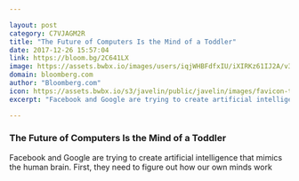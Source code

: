 ```yaml
---

layout: post
category: C7VJAGM2R
title: "The Future of Computers Is the Mind of a Toddler"
date: 2017-12-26 15:57:04
link: https://bloom.bg/2C641LX
image: https://assets.bwbx.io/images/users/iqjWHBFdfxIU/iXIRKz61IJ2A/v3/1200x979.jpg
domain: bloomberg.com
author: "Bloomberg.com"
icon: https://assets.bwbx.io/s3/javelin/public/javelin/images/favicon-technology-c079867d2c.png
excerpt: "Facebook and Google are trying to create artificial intelligence that mimics the human brain. First, they need to figure out how our own minds work"

---
```


### The Future of Computers Is the Mind of a Toddler

Facebook and Google are trying to create artificial intelligence that mimics the human brain. First, they need to figure out how our own minds work
